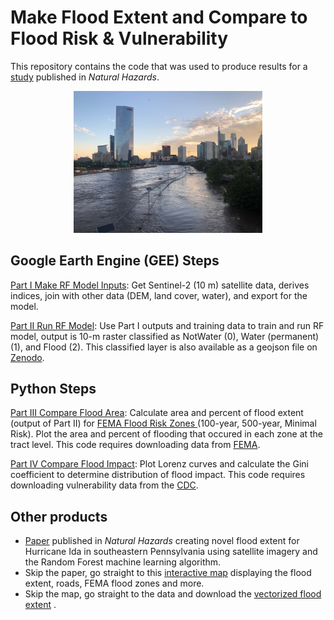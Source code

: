 # Make Flood Extent and Compare to Flood Risk & Vulnerability
This repository contains the code that was used to produce results for a <a href= https://rdcu.be/dPcyu>study</a> published in <i>Natural Hazards</i>. 

<p align="center">
  <img src="/Flood_Schul.JPG" title="test" width="60%" />
</p>

## Google Earth Engine (GEE) Steps
<a href=https://code.earthengine.google.com/7a770b9cb0fbbe28ff800a779452d26a> Part I Make RF Model Inputs</a>: Get Sentinel-2 (10 m) satellite data, derives indices, join with other data (DEM, land cover, water), and export for the model. 

<a href=https://code.earthengine.google.com/6a1bf94510abb49f38af6514117bc513> Part II Run RF Model</a>: Use Part I outputs and training data to train and run RF model, output is 10-m raster classified as NotWater (0), Water (permanent) (1), and Flood (2). This classified layer is also available as a geojson file on <a href= https://zenodo.org/records/13145035>Zenodo</a>.


## Python Steps
<a href=https://github.com/rlwcomposto/Flood_Extent_Comparison_Ida_PA_2021/blob/main/PartIII.ipynb > Part III Compare Flood Area</a>: Calculate area and percent of flood extent (output of Part II) for <a href=https://www.fema.gov/flood-maps> FEMA Flood Risk Zones </a> (100-year, 500-year, Minimal Risk). Plot the area and percent of flooding that occured in each zone at the tract level. This code requires downloading data from <a href=https://hazards.fema.gov/femaportal/NFHL/searchResult>FEMA</a>.

<a href=https://github.com/rlwcomposto/Flood_Extent_Comparison_Ida_PA_2021/blob/main/PartIV.ipynb > Part IV Compare Flood Impact</a>: Plot Lorenz curves and calculate the Gini coefficient to determine distribution of flood impact. This code requires downloading vulnerability data from the <a href=https://www.atsdr.cdc.gov/placeandhealth/svi/data_documentation_download.html >CDC</a>.


## Other products
- <a href= https://rdcu.be/dPcyu>Paper</a> published in <i>Natural Hazards</i> creating novel flood extent for Hurricane Ida in southeastern Pennsylvania using satellite imagery and the Random Forest machine learning algorithm.
- Skip the paper, go straight to this <a href=https://experience.arcgis.com/experience/3d12e11db70740d28a52b29f33c9f1a7/>interactive map<a/> displaying the flood extent, roads, FEMA flood zones and more.
- Skip the map, go straight to the data and download the <a href=https://zenodo.org/records/13145035>vectorized flood extent</a> .



